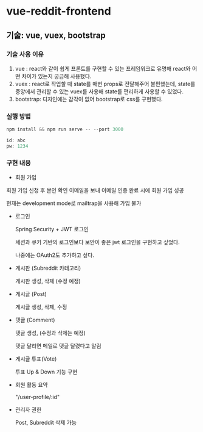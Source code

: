 # vue-reddit-frontend

## 기술: vue, vuex, bootstrap

### 기술 사용 이유

1. vue : react와 같이 쉽게 프론트를 구현할 수 있는 프레임워크로 유명해 react와 어떤 차이가 있는지 궁금해 사용했다.
2. vuex : react로 작업할 때 state를 매번 props로 전달해주어 불편했는데, state를 중앙에서 관리할 수 있는 vuex를 사용해 state를 편리하게 사용할 수 있었다.
3. bootstrap: 디자인에는 감각이 없어 bootstrap로 css를 구현했다.

### 실행 방법

```jsx
npm install && npm run serve -- --port 3000

id: abc
pw: 1234
```

### 구현 내용

- 회원 가입

회원 가입 신청 후 본인 확인 이메일을 보내 이메일 인증 완료 시에 회원 가입 성공

현재는 development mode로 mailtrap을 사용해 가입 불가 

- 로그인

    Spring Security + JWT 로그인

    세션과 쿠키 기반의 로그인보다 보안이 좋은 jwt 로그인을 구현하고 싶었다.

    나중에는 OAuth2도 추가하고 싶다.

- 게시판 (Subreddit 카테고리)

    게시판 생성, 삭제 (수정 예정)

- 게시글 (Post)

    게시글 생성, 삭제, 수정

- 댓글 (Comment)

    댓글 생성, (수정과 삭제는 예정)

    댓글 달리면 메일로 댓글 달렸다고 알림

- 게시글 투표(Vote)

    투표 Up & Down 기능 구현

- 회원 활동 요약

    "/user-profile/:id"

- 관리자 권한

    Post, Subreddit 삭제 가능

